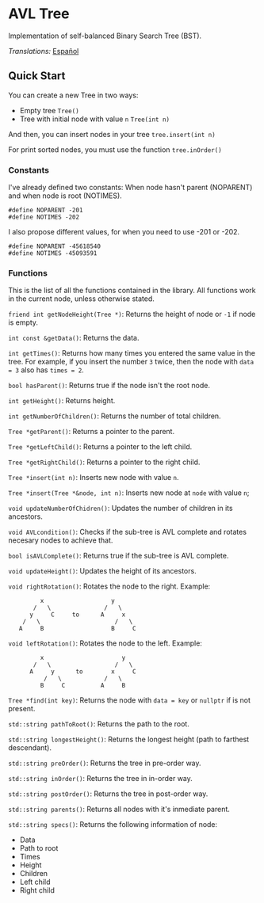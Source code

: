 # AVL Tree
Implementation of self-balanced Binary Search Tree (BST).

_Translations:_ [Español](https://github.com/halivert/avl-tree/blob/master/README_ES.md)

## Quick Start
  You can create a new Tree in two ways:
  - Empty tree `Tree()`
  - Tree with initial node with value `n` `Tree(int n)`

  And then, you can insert nodes in your tree `tree.insert(int n)`

  For print sorted nodes, you must use the function `tree.inOrder()`

### Constants
  I've already defined two constants: When node hasn't parent (NOPARENT) and when node is root (NOTIMES).

  `#define NOPARENT -201`\
  `#define NOTIMES -202`

  I also propose different values, for when you need to use -201 or -202.

  `#define NOPARENT -45618540`\
  `#define NOTIMES -45093591`

### Functions
  This is the list of all the functions contained in the library.
  All functions work in the current node, unless otherwise stated.

  `friend int getNodeHeight(Tree *)`: Returns the height of node or `-1` if node is empty.

  `int const &getData()`: Returns the data.

  `int getTimes()`: Returns how many times you entered the same value in the tree. For example, if you insert the
  number `3` twice, then the node with `data = 3` also has `times = 2`.

  `bool hasParent()`: Returns true if the node isn't the root node.

  `int getHeight()`: Returns height.

  `int getNumberOfChildren()`: Returns the number of total children.

  `Tree *getParent()`: Returns a pointer to the parent.

  `Tree *getLeftChild()`: Returns a pointer to the left child.

  `Tree *getRightChild()`: Returns a pointer to the right child.

  `Tree *insert(int n)`: Inserts new node with value `n`.

  `Tree *insert(Tree *&node, int n)`: Inserts new node at `node` with value `n`;

  `void updateNumberOfChidren()`: Updates the number of children in its ancestors.

  `void AVLcondition()`: Checks if the sub-tree is AVL complete and rotates necesary nodes to achieve that.

  `bool isAVLComplete()`: Returns true if the sub-tree is AVL complete.

  `void updateHeight()`: Updates the height of its ancestors.

  `void rightRotation()`: Rotates the node to the right.
  Example:
  ```
           x                   y
         /   \               /   \
        y     C     to      A     x
      /   \                     /   \
     A     B                   B     C
  ```

  `void leftRotation()`: Rotates the node to the left.
  Example:
  ```
           x                      y
         /   \                  /   \
        A     y      to        x     C
            /   \            /   \
           B     C          A     B
  ```

  `Tree *find(int key)`: Returns the node with `data = key` or `nullptr` if is not present.

  `std::string pathToRoot()`: Returns the path to the root.

  `std::string longestHeight()`: Returns the longest height (path to farthest descendant).

  `std::string preOrder()`: Returns the tree in pre-order way.

  `std::string inOrder()`: Returns the tree in in-order way.

  `std::string postOrder()`: Returns the tree in post-order way.

  `std::string parents()`: Returns all nodes with it's inmediate parent.

  `std::string specs()`: Returns the following information of node:
  - Data
  - Path to root
  - Times
  - Height
  - Children
  - Left child
  - Right child
